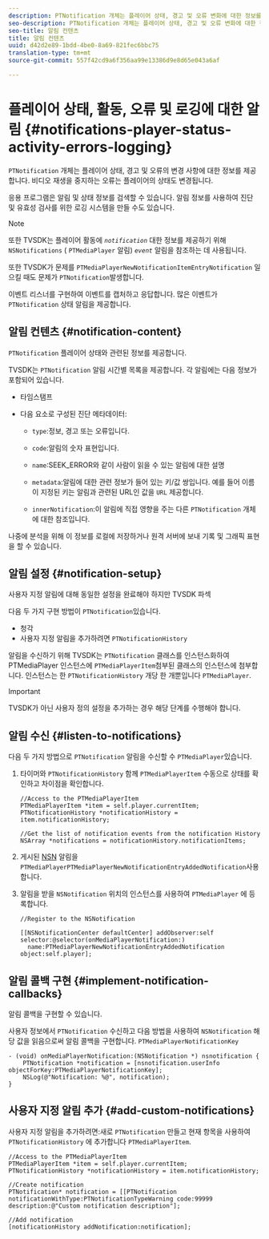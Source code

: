 ```yaml
---
description: PTNotification 개체는 플레이어 상태, 경고 및 오류 변화에 대한 정보를 제공합니다. 비디오 재생을 중지하는 오류는 플레이어의 상태도 변경됩니다.
seo-description: PTNotification 개체는 플레이어 상태, 경고 및 오류 변화에 대한 정보를 제공합니다. 비디오 재생을 중지하는 오류는 플레이어의 상태도 변경됩니다.
seo-title: 알림 컨텐츠
title: 알림 컨텐츠
uuid: d42d2e89-1bdd-4be0-8a69-821fec6bbc75
translation-type: tm+mt
source-git-commit: 557f42cd9a6f356aa99e13386d9e8d65e043a6af

---
```



# 플레이어 상태, 활동, 오류 및 로깅에 대한 알림 {#notifications-player-status-activity-errors-logging}

`PTNotification` 개체는 플레이어 상태, 경고 및 오류의 변경 사항에 대한 정보를 제공합니다. 비디오 재생을 중지하는 오류는 플레이어의 상태도 변경됩니다.

응용 프로그램은 알림 및 상태 정보를 검색할 수 있습니다. 알림 정보를 사용하여 진단 및 유효성 검사를 위한 로깅 시스템을 만들 수도 있습니다.

>[!NOTE]
>
>또한 TVSDK는 플레이어 활동에 *`notification`* 대한 정보를 제공하기 위해 `NSNotifications` ( `PTMediaPlayer` 알림) *`event`* 알림을 참조하는 데 사용됩니다.

또한 TVSDK가 문제를 `PTMediaPlayerNewNotificationItemEntryNotification` 일으킬 때도 문제가 `PTNotification`발생합니다.

이벤트 리스너를 구현하여 이벤트를 캡처하고 응답합니다. 많은 이벤트가 `PTNotification` 상태 알림을 제공합니다.

## 알림 컨텐츠 {#notification-content}

`PTNotification` 플레이어 상태와 관련된 정보를 제공합니다.

TVSDK는 `PTNotification` 알림 시간별 목록을 제공합니다. 각 알림에는 다음 정보가 포함되어 있습니다.

* 타임스탬프
* 다음 요소로 구성된 진단 메타데이터:

   * `type`:정보, 경고 또는 오류입니다.
   * `code`:알림의 숫자 표현입니다.
   * `name`:SEEK_ERROR와 같이 사람이 읽을 수 있는 알림에 대한 설명
   * `metadata`:알림에 대한 관련 정보가 들어 있는 키/값 쌍입니다. 예를 들어 이름이 지정된 키는 알림과 관련된 URL인 값을 `URL` 제공합니다.

   * `innerNotification`:이 알림에 직접 영향을 주는 다른 `PTNotification` 개체에 대한 참조입니다.

나중에 분석을 위해 이 정보를 로컬에 저장하거나 원격 서버에 보내 기록 및 그래픽 표현을 할 수 있습니다.

## 알림 설정 {#notification-setup}

사용자 지정 알림에 대해 동일한 설정을 완료해야 하지만 TVSDK 파섹

다음 두 가지 구현 방법이 `PTNotification`있습니다.

* 청각
* 사용자 지정 알림을 추가하려면 `PTNotificationHistory`

알림을 수신하기 위해 TVSDK는 `PTNotification` 클래스를 인스턴스화하여 PTMediaPlayer 인스턴스에 `PTMediaPlayerItem`첨부된 클래스의 인스턴스에 첨부합니다. 인스턴스는 한 `PTNotificationHistory` 개당 한 개뿐입니다 `PTMediaPlayer`.

>[!IMPORTANT]
>
>TVSDK가 아닌 사용자 정의 설정을 추가하는 경우 해당 단계를 수행해야 합니다.

## 알림 수신 {#listen-to-notifications}

다음 두 가지 방법으로 `PTNotification` 알림을 수신할 수 `PTMediaPlayer`있습니다.

1. 타이머와 `PTNotificationHistory` 함께 `PTMediaPlayerItem` 수동으로 상태를 확인하고 차이점을 확인합니다.

   ```
   //Access to the PTMediaPlayerItem  
   PTMediaPlayerItem *item = self.player.currentItem; 
   PTNotificationHistory *notificationHistory = item.notificationHistory; 
   
   //Get the list of notification events from the notification History  
   NSArray *notifications = notificationHistory.notificationItems;
   ```

1. 게시된 [NSN](https://developer.apple.com/library/mac/%23documentation/Cocoa/Reference/Foundation/Classes/NSNotification_Class/Reference/Reference.html) 알림을 `PTMediaPlayerPTMediaPlayerNewNotificationEntryAddedNotification`사용합니다.
1. 알림을 받을 `NSNotification` 위치의 인스턴스를 사용하여 `PTMediaPlayer` 에 등록합니다.

   ```
   //Register to the NSNotification 
   
   [[NSNotificationCenter defaultCenter] addObserver:self selector:@selector(onMediaPlayerNotification:)  
     name:PTMediaPlayerNewNotificationEntryAddedNotification object:self.player];
   ```

## 알림 콜백 구현 {#implement-notification-callbacks}

알림 콜백을 구현할 수 있습니다.

사용자 정보에서 `PTNotification` 수신하고 다음 방법을 사용하여 `NSNotification` 해당 값을 읽음으로써 알림 콜백을 구현합니다. `PTMediaPlayerNotificationKey`

```
- (void) onMediaPlayerNotification:(NSNotification *) nsnotification { 
    PTNotification *notification = [nsnotification.userInfo objectForKey:PTMediaPlayerNotificationKey]; 
    NSLog(@"Notification: %@", notification); 
}
```

## 사용자 지정 알림 추가 {#add-custom-notifications}

사용자 지정 알림을 추가하려면:새로 `PTNotification` 만들고 현재 항목을 사용하여 `PTNotificationHistory` 에 추가합니다 `PTMediaPlayerItem`.

```
//Access to the PTMediaPlayerItem  
PTMediaPlayerItem *item = self.player.currentItem; 
PTNotificationHistory *notificationHistory = item.notificationHistory; 
 
//Create notification 
PTNotification* notification = [[PTNotification notificationWithType:PTNotificationTypeWarning code:99999 description:@"Custom notification description"]; 
 
//Add notification 
[notificationHistory addNotification:notification];
```
